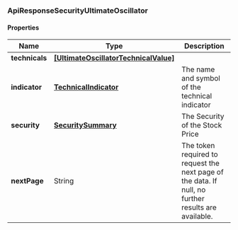 
[//]: # (CLASS:ApiResponseSecurityUltimateOscillator)

[//]: # (KIND:object)

### ApiResponseSecurityUltimateOscillator

#### Properties

[//]: # (START_DEFINITION)

Name | Type | Description
------------ | ------------- | -------------
**technicals** | [**[UltimateOscillatorTechnicalValue]**](UltimateOscillatorTechnicalValue.md) |  &nbsp;
**indicator** | [**TechnicalIndicator**](TechnicalIndicator.md) | The name and symbol of the technical indicator &nbsp;
**security** | [**SecuritySummary**](SecuritySummary.md) | The Security of the Stock Price &nbsp;
**nextPage** | String | The token required to request the next page of the data. If null, no further results are available. &nbsp;

[//]: # (END_DEFINITION)


[//]: # (CONTAINED_CLASS:UltimateOscillatorTechnicalValue)


[//]: # (CONTAINED_CLASS:TechnicalIndicator)


[//]: # (CONTAINED_CLASS:SecuritySummary)






